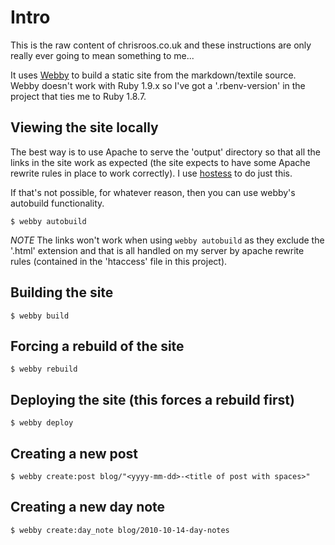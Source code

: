 # Intro

This is the raw content of chrisroos.co.uk and these instructions are only really ever going to mean something to me...

It uses [Webby](http://webby.rubyforge.org/) to build a static site from the markdown/textile source. Webby doesn't work with Ruby 1.9.x so I've got a '.rbenv-version' in the project that ties me to Ruby 1.8.7.

## Viewing the site locally

The best way is to use Apache to serve the 'output' directory so that all the links in the site work as expected (the site expects to have some Apache rewrite rules in place to work correctly). I use [hostess](https://github.com/lazyatom/hostess) to do just this.

If that's not possible, for whatever reason, then you can use webby's autobuild functionality.

    $ webby autobuild

*NOTE* The links won't work when using `webby autobuild` as they exclude the '.html' extension and that is all handled on my server by apache rewrite rules (contained in the 'htaccess' file in this project).

## Building the site

    $ webby build
    
## Forcing a rebuild of the site

    $ webby rebuild
    
## Deploying the site (this forces a rebuild first)

    $ webby deploy
  
## Creating a new post

    $ webby create:post blog/"<yyyy-mm-dd>-<title of post with spaces>"
    
## Creating a new day note

    $ webby create:day_note blog/2010-10-14-day-notes

